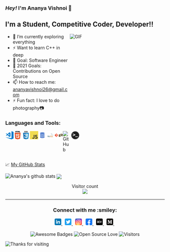 ### <i>Hey!</i> I'm Ananya Vishnoi 👋

## I'm a Student, Competitive Coder, Developer!!
 
<img align="right" alt="GIF" width="300" height="300" src="https://media.giphy.com/media/fAnzw6YK33jMwzp5wp/giphy.gif" />

- 🌱 I’m currently exploring everything
- ⚡️ Want to learn C++ in deep
- 👯 Goal: Software Engineer
- 🥅 2021 Goals: Contributions on Open Source 
- 📫 How to reach me: ananyavishnoi26@gmail.com
- ⚡ Fun fact: I love to do photography📷 

### Languages and Tools:

<img align="left" alt="Visual Studio Code" width="26px" src="https://raw.githubusercontent.com/github/explore/80688e429a7d4ef2fca1e82350fe8e3517d3494d/topics/visual-studio-code/visual-studio-code.png" />
<img align="left" alt="HTML5" width="26px" src="https://raw.githubusercontent.com/github/explore/80688e429a7d4ef2fca1e82350fe8e3517d3494d/topics/html/html.png" />
<img align="left" alt="CSS3" width="26px" src="https://raw.githubusercontent.com/github/explore/80688e429a7d4ef2fca1e82350fe8e3517d3494d/topics/css/css.png" />
<img align="left" alt="JavaScript" width="26px" src="https://raw.githubusercontent.com/github/explore/80688e429a7d4ef2fca1e82350fe8e3517d3494d/topics/javascript/javascript.png" />
<img align="left" alt="SQL" width="26px" src="https://raw.githubusercontent.com/github/explore/80688e429a7d4ef2fca1e82350fe8e3517d3494d/topics/sql/sql.png" />
<img align="left" alt="MySQL" width="26px" src="https://raw.githubusercontent.com/github/explore/80688e429a7d4ef2fca1e82350fe8e3517d3494d/topics/mysql/mysql.png" />
<img align="left" alt="Git" width="26px" src="https://raw.githubusercontent.com/github/explore/80688e429a7d4ef2fca1e82350fe8e3517d3494d/topics/git/git.png" />
<img align="left" alt="GitHub" width="26px" src="https://github.githubassets.com/images/modules/logos_page/Octocat.png" />
<img align="left" alt="Terminal" width="26px" src="https://raw.githubusercontent.com/github/explore/80688e429a7d4ef2fca1e82350fe8e3517d3494d/topics/terminal/terminal.png" />

<br />
<br />


[twitter]: https://twitter.com/AnanyaVishnoi3
[instagram]: https://www.instagram.com/_ananya_vishnoi_/
[linkedin]: https://www.linkedin.com/in/ananya-vishnoi-5980531b3/
[facebook]: https://www.facebook.com/ananya.vishnoi.144
</br>
</br>



📈 <u>My GitHub Stats</u>

![Ananya's github stats](https://github-readme-stats.vercel.app/api?username=ananya26-vishnoi&show_icons=true&hide_border=true)
  <a href="https://github.com/ananya26-vishnoi">
  <img align="center" src="https://github-readme-stats.vercel.app/api/top-langs/?username=ananya26-vishnoi&theme=light&hide_langs_below=1" />
</a>
<p align="center"> 
  Visitor count<br>
  <img src="https://profile-counter.glitch.me/ananya26-vishnoi/count.svg" />
</p>


_________
<h3 align="center">Connect with me :smiley:</h3>
<p align="center">
  <a href="https://www.linkedin.com/in/ananya-vishnoi-5980531b3/">
  <img alt="Ananya's Linkedin" width="21px" src="https://raw.githubusercontent.com/edent/SuperTinyIcons/099dc12b59179d07d534069bc8551718f786d91a/images/svg/linkedin.svg" />
  </a>&nbsp
  <a href="https://twitter.com/AnanyaVishnoi3">
    <img alt="Ananya's Twitter" width="21px" src="https://raw.githubusercontent.com/edent/SuperTinyIcons/099dc12b59179d07d534069bc8551718f786d91a/images/svg/twitter.svg" />
  </a>&nbsp
  <a href="https://www.instagram.com/_ananya_vishnoi_/">
    <img alt="Ananya's Instagram" width="21px" src="https://raw.githubusercontent.com/edent/SuperTinyIcons/099dc12b59179d07d534069bc8551718f786d91a/images/svg/instagram.svg" />
  </a>&nbsp
  <a href="https://www.facebook.com/ananya.vishnoi.144/">
    <img alt="Ananya's Facebook" width="21px" src="https://raw.githubusercontent.com/edent/SuperTinyIcons/099dc12b59179d07d534069bc8551718f786d91a/images/svg/facebook.svg"/>
  </a>&nbsp
  <a href="https://dev.to/ananya26vishnoi">
    <img alt="Ananya's DEV" width="21px" src="https://raw.githubusercontent.com/edent/SuperTinyIcons/099dc12b59179d07d534069bc8551718f786d91a/images/svg/dev_to.svg" />
  </a>&nbsp
  <a href="https://medium.com/@ananyavishnoi">
    <img alt="Ananya's Medium" width="21px" src="https://raw.githubusercontent.com/edent/SuperTinyIcons/099dc12b59179d07d534069bc8551718f786d91a/images/svg/medium.svg" />
  </a>&nbsp
  <br /><br />
  <a>
    <img alt="Awesome Badges" src="https://img.shields.io/badge/badges-awesome-green.svg" />
  </a>
  <a>
    <img alt="Open Source Love" src="https://badges.frapsoft.com/os/v2/open-source.svg?v=103" />
  </a>
  <a>
    <img alt="Visitors" src="https://visitor-badge.glitch.me/badge?page_id=coder-KO.coder-KO" />
  </a>
</p> 
  
<img height="120" alt="Thanks for visiting " width="100%" src="https://raw.githubusercontent.com/BrunnerLivio/brunnerlivio/master/images/marquee.svg" />

